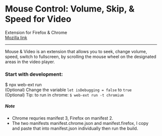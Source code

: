 # Mouse Control: Volume, Skip, & Speed for Video
Extension for Firefox & Chrome  
[Mozilla link](https://addons.mozilla.org/en-GB/firefox/addon/control-video-with-mouse)  

---  
  
Mouse & Video is an extension that allows you to seek, change volume, speed, switch to fullscreen, by scrolling the mouse wheel on the designated areas in the video player. 


### Start with development:  
 $ npx web-ext run     
 (Optional) Change the variable `let isDebugging = false` to `true`   
 (Optional) Tip: to run in chrome: `$ web-ext run -t chromium`     
 
##### Note
- Chrome requries manifest 3, Firefox on manifest 2.   
- The two manifests manifest.chrome.json and manifest.firefox, I copy and paste that into manifest.json individually then run the build.
